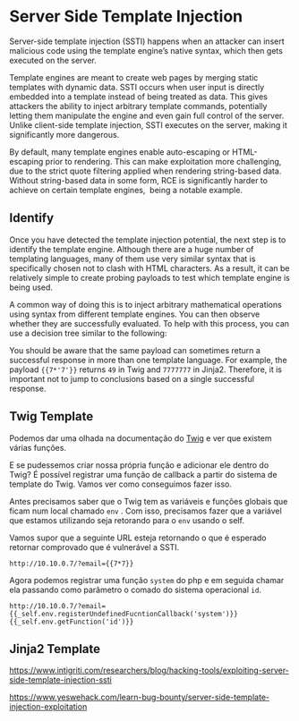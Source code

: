 # Server Side Template Injection

Server-side template injection (SSTI) happens when an attacker can insert malicious code using the template engine’s native syntax, which then gets executed on the server.

Template engines are meant to create web pages by merging static templates with dynamic data. SSTI occurs when user input is directly embedded into a template instead of being treated as data. This gives attackers the ability to inject arbitrary template commands, potentially letting them manipulate the engine and even gain full control of the server. Unlike client-side template injection, SSTI executes on the server, making it significantly more dangerous.

By default, many template engines enable auto-escaping or HTML-escaping prior to rendering. This can make exploitation more challenging, due to the strict quote filtering applied when rendering string-based data. Without string-based data in some form, RCE is significantly harder to achieve on certain template engines,  being a notable example.

## Identify

Once you have detected the template injection potential, the next step is to identify the template engine. Although there are a huge number of templating languages, many of them use very similar syntax that is specifically chosen not to clash with HTML characters. As a result, it can be relatively simple to create probing payloads to test which template engine is being used. 

A common way of doing this is to inject arbitrary mathematical operations using syntax from different template engines. You can then observe whether they are successfully evaluated. To help with this process, you can use a decision tree similar to the following:


You should be aware that the same payload can sometimes return a successful response in more than one template language. For example, the payload `{{7*'7'}}` returns `49` in Twig and `7777777` in Jinja2. Therefore, it is important not to jump to conclusions based on a single successful response.

## Twig Template

Podemos dar uma olhada na documentação do [Twig](https://twig.symfony.com/doc/3.x/) e ver que existem várias funções.

E se pudessemos criar nossa própria função e adicionar ele dentro do Twig?  É possível registrar uma função de callback a partir do sistema de template do Twig. Vamos ver como conseguimos fazer isso. 

Antes precisamos saber que o Twig tem as variáveis e funções globais que ficam num local chamado `env` . Com isso, precisamos fazer que a variável que estamos utilizando seja retorando para o `env` usando o self. 

Vamos supor que a seguinte URL esteja retornando o que é esperado retornar comprovado que é vulnerável a SSTI.

```
http://10.10.0.7/?email={{7*7}}
```

Agora podemos registrar uma função `system` do php e em seguida chamar ela passando como parâmetro o comado do sistema operacional `id`.

```
http://10.10.0.7/?email={{_self.env.registerUndefinedFucntionCallback('system')}}{{_self.env.getFunction('id')}}
```

## Jinja2 Template

https://www.intigriti.com/researchers/blog/hacking-tools/exploiting-server-side-template-injection-ssti

https://www.yeswehack.com/learn-bug-bounty/server-side-template-injection-exploitation

